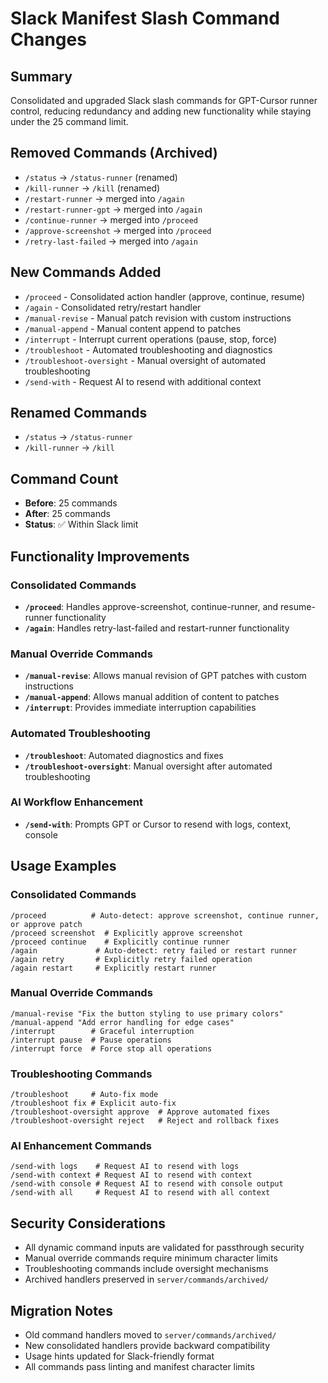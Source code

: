 # Slack Manifest Slash Command Changes

## Summary

Consolidated and upgraded Slack slash commands for GPT-Cursor runner control, reducing redundancy and adding new functionality while staying under the 25 command limit.

## Removed Commands (Archived)

- `/status` → `/status-runner` (renamed)
- `/kill-runner` → `/kill` (renamed)
- `/restart-runner` → merged into `/again`
- `/restart-runner-gpt` → merged into `/again`
- `/continue-runner` → merged into `/proceed`
- `/approve-screenshot` → merged into `/proceed`
- `/retry-last-failed` → merged into `/again`

## New Commands Added

- `/proceed` - Consolidated action handler (approve, continue, resume)
- `/again` - Consolidated retry/restart handler
- `/manual-revise` - Manual patch revision with custom instructions
- `/manual-append` - Manual content append to patches
- `/interrupt` - Interrupt current operations (pause, stop, force)
- `/troubleshoot` - Automated troubleshooting and diagnostics
- `/troubleshoot-oversight` - Manual oversight of automated troubleshooting
- `/send-with` - Request AI to resend with additional context

## Renamed Commands

- `/status` → `/status-runner`
- `/kill-runner` → `/kill`

## Command Count

- **Before**: 25 commands
- **After**: 25 commands
- **Status**: ✅ Within Slack limit

## Functionality Improvements

### Consolidated Commands

- **`/proceed`**: Handles approve-screenshot, continue-runner, and resume-runner functionality
- **`/again`**: Handles retry-last-failed and restart-runner functionality

### Manual Override Commands

- **`/manual-revise`**: Allows manual revision of GPT patches with custom instructions
- **`/manual-append`**: Allows manual addition of content to patches
- **`/interrupt`**: Provides immediate interruption capabilities

### Automated Troubleshooting

- **`/troubleshoot`**: Automated diagnostics and fixes
- **`/troubleshoot-oversight`**: Manual oversight after automated troubleshooting

### AI Workflow Enhancement

- **`/send-with`**: Prompts GPT or Cursor to resend with logs, context, console

## Usage Examples

### Consolidated Commands

```
/proceed          # Auto-detect: approve screenshot, continue runner, or approve patch
/proceed screenshot  # Explicitly approve screenshot
/proceed continue    # Explicitly continue runner
/again             # Auto-detect: retry failed or restart runner
/again retry       # Explicitly retry failed operation
/again restart     # Explicitly restart runner
```

### Manual Override Commands

```
/manual-revise "Fix the button styling to use primary colors"
/manual-append "Add error handling for edge cases"
/interrupt        # Graceful interruption
/interrupt pause  # Pause operations
/interrupt force  # Force stop all operations
```

### Troubleshooting Commands

```
/troubleshoot     # Auto-fix mode
/troubleshoot fix # Explicit auto-fix
/troubleshoot-oversight approve  # Approve automated fixes
/troubleshoot-oversight reject   # Reject and rollback fixes
```

### AI Enhancement Commands

```
/send-with logs    # Request AI to resend with logs
/send-with context # Request AI to resend with context
/send-with console # Request AI to resend with console output
/send-with all     # Request AI to resend with all context
```

## Security Considerations

- All dynamic command inputs are validated for passthrough security
- Manual override commands require minimum character limits
- Troubleshooting commands include oversight mechanisms
- Archived handlers preserved in `server/commands/archived/`

## Migration Notes

- Old command handlers moved to `server/commands/archived/`
- New consolidated handlers provide backward compatibility
- Usage hints updated for Slack-friendly format
- All commands pass linting and manifest character limits
